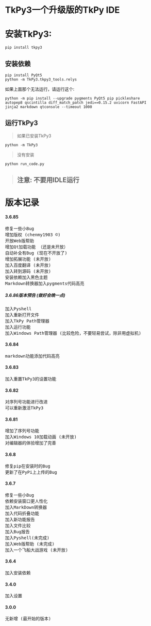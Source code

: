 # TkPy3一个升级版的TkPy IDE
# 安装TkPy3:
```
pip install tkpy3
```

## 安装依赖
```
pip install PyQt5
python -m TkPy3.tkpy3_tools.relys
```
如果上面那个无法运行，请运行这个:
```
python -m pip install --upgrade pygments PyQt5 pip pickleshare autopep8 qscintilla diff_match_patch jedi==0.15.2 uvicorn FastAPI jinja2 markdown qtconsole --timeout 1000
```
## 运行TkPy3
> 如果已安装TkPy3
```
python -m TkPy3
```

> 没有安装
```
python run_code.py
```
> ## 注意: 不要用IDLE运行

# 版本记录
#### 3.6.85
<pre>
修复一些小Bug
增加版权 (chenmy1903 ©)
开放Web版帮助
增加Qt加载功能 （还是未开放）
自动补全有Bug (现在不开放了)
增加拓展功能 (未开放)
加入百度翻译 (未开放)
加入转到源码 (未开放)
安装依赖加入黑色主题
Markdown转换器加入pygments代码高亮
</pre>
##### 3.6.86版本预告 (做好会晚一点)
<pre>
加入Pyshell
加入重新打开文件
加入TkPy Path管理器
加入运行功能
加入Windows Path管理器 (比较危险，不要轻易尝试，除非用虚拟机)
</pre>
#### 3.6.84
<pre>
markdown功能添加代码高亮
</pre>
#### 3.6.83
<pre>
加入重置TkPy3的设置功能
</pre>
#### 3.6.82
<pre>
对序列号功能进行改进
可以重新激活TkPy3
</pre>
#### 3.6.81
<pre>
增加了序列号功能
加入Windows 10加载动画 (未开放)
对编辑器的体验增加了完善
</pre>
#### 3.6.8
<pre>
修复pip在安装时的Bug
更新了在PyPi上上传的Bug
</pre>
#### 3.6.7
<pre>
修复一些小Bug
依赖安装窗口更人性化
加入MarkDown转换器
加入代码折叠功能
加入新功能报告
加入文件比较
加入Bug报告
加入Pyshell(未完成)
加入Web版帮助 (未完成)
加入一个飞船大战游戏 (未开放)
</pre>
#### 3.6.4
<pre>
加入安装依赖
</pre>
#### 3.4.0
<pre>
加入设置
</pre>
#### 3.0.0
<pre>
无新增 (最开始的版本)
</pre>
